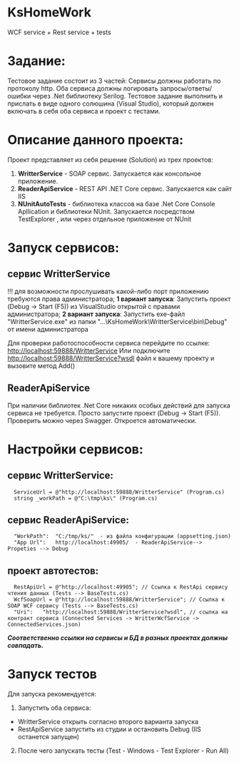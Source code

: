 # KsHomeWork
WCF service + Rest service + tests

# Задание:
Тестовое задание состоит из 3 частей: 
Сервисы должны работать по протоколу http. 
Оба сервиса должны логировать запросы/ответы/ошибки через .Net библиотеку Serilog.
Тестовое задание выполнить и прислать в виде одного солюшина (Visual Studio), который должен включать в себя оба сервиса и проект с тестами.


# Описание данного проекта:
Проект представляет из себя  решение (Solution) из трех проектов:
   1. **WritterService** - SOAP сервис. Запускается как консольное приложение. 
   2. **ReaderApiService** - REST API .NET Core сервис. Запускается как сайт IIS
   3. **NUnitAutoTests** - библиотека классов на базе .Net Core Console Apllication и библиотеки NUnit. 
                       Запускается посредством TestExplorer , или через отдельное приложение от NUnit



# Запуск сервисов:
## сервис WritterService
!!! для возможности прослушивать какой-либо порт приложению требуются права администратора;
**1 вариант запуска**: Запустить проект (Debug -> Start (F5)) из VisualStudio открытой с правами администратора;
**2 вариант запуска**: Запустить exe-файл "WritterService.exe" из папки "...\KsHomeWork\WritterService\bin\Debug" от имени администратора

Для проверки работоспособности сервиса перейдите по ссылке: <http://localhost:59888/WritterService>
Или подключите <http://localhost:59888/WritterService?wsdl> файл к вашему проекту и вызовите метод Add()

## ReaderApiService 
При наличии библиотек .Net Core никаких особых действий для запуска сервиса не требуется. Просто запустите проект (Debug -> Start (F5)). 
Проверить можно через Swagger. Откроется автоматически.


# Настройки сервисов:
## сервис WritterService:
      ServiceUrl = @"http://localhost:59888/WritterService" (Program.cs)
      string _workPath = @"C:\tmp\ks\" (Program.cs)

## сервис ReaderApiService:
      "WorkPath":  "C:/tmp/ks/"  - из файла конфигурации (appsetting.json)
      "App Url":   http://localhost:49905/  - ReaderApiService--> Propeties --> Debug

## проект автотестов:
      RestApiUrl = @"http://localhost:49905"; // Ссылка к RestApi сервису чтения данных (Tests --> BaseTests.cs)
      WcfSoapUrl = @"http://localhost:59888/WritterService"; // Ссылка к SOAP WCF сервису (Tests --> BaseTests.cs)
      "Uri":   "http://localhost:59888/WritterService?wsdl", // ссылка на контракт сервиса (Connected Services -> WritterWcfService -> ConnectedServices.json)

***Соответственно ссылки на сервисы и БД в разных проектах должны совпадать.***

# Запуск тестов
Для запуска рекомендуется:
 1. Запустить оба сервиса:
 * WritterService открыть согласно второго варианта запуска
 * RestApiService запустить из студии и остановить Debug (IIS останется запущен)
 2. После чего запускать тесты (Test - Windows - Test Explorer - Run All)

	
   
